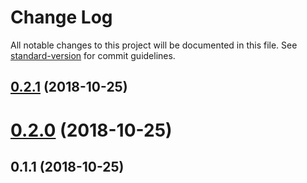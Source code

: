 # Change Log

All notable changes to this project will be documented in this file. See [standard-version](https://github.com/conventional-changelog/standard-version) for commit guidelines.

<a name="0.2.1"></a>
## [0.2.1](https://github.com/dimensi/vue-module-class-generator/compare/v0.2.0...v0.2.1) (2018-10-25)



<a name="0.2.0"></a>
# [0.2.0](https://github.com/dimensi/vue-module-class-generator/compare/v0.1.1...v0.2.0) (2018-10-25)



<a name="0.1.1"></a>
## 0.1.1 (2018-10-25)
